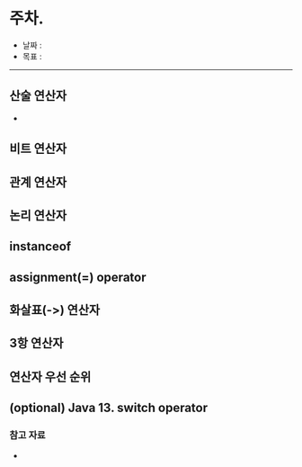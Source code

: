 # 주차. [](https://github.com/whiteship/live-study/issues/)
- 날짜 : 
- 목표 : 

<hr>

## 산술 연산자
- 

## 비트 연산자

## 관계 연산자
## 논리 연산자
## instanceof
## assignment(=) operator
## 화살표(->) 연산자
## 3항 연산자
## 연산자 우선 순위
## (optional) Java 13. switch operator

### 참고 자료 
- 